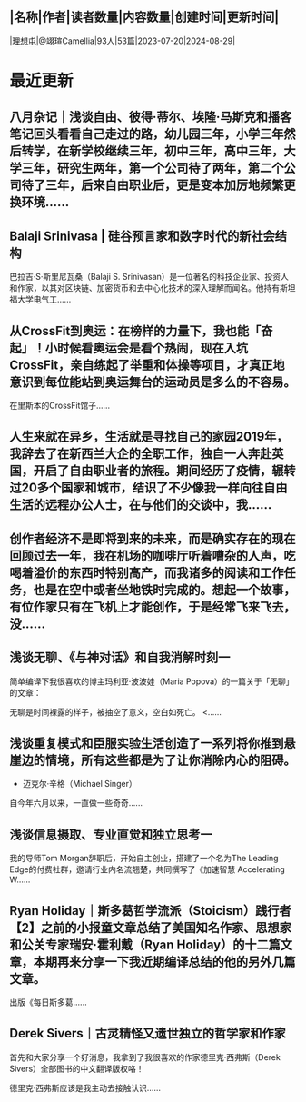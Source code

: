 |名称|作者|读者数量|内容数量|创建时间|更新时间|
---
|[理想屯](https://xiaobot.net/p/camelliayang?refer=0b133df9-27dc-423b-8101-639049001c13)|@翊瑄Camellia|93人|53篇|2023-07-20|2024-08-29|

# 最近更新
## 八月杂记｜浅谈自由、彼得·蒂尔、埃隆·马斯克和播客笔记回头看看自己走过的路，幼儿园三年，小学三年然后转学，在新学校继续三年，初中三年，高中三年，大学三年，研究生两年，第一个公司待了两年，第二个公司待了三年，后来自由职业后，更是变本加厉地频繁更换环境......
## Balaji Srinivasa | 硅谷预言家和数字时代的新社会结构
巴拉吉·S·斯里尼瓦桑（Balaji S. Srinivasan）是一位著名的科技企业家、投资人和作家，以其对区块链、加密货币和去中心化技术的深入理解而闻名。他持有斯坦福大学电气工......
## 从CrossFit到奥运：在榜样的力量下，我也能「奋起」！小时候看奥运会是看个热闹，现在入坑CrossFit，亲自练起了举重和体操等项目，才真正地意识到每位能站到奥运舞台的运动员是多么的不容易。

在里斯本的CrossFit馆子......
## 人生来就在异乡，生活就是寻找自己的家园2019年，我辞去了在新西兰大企的全职工作，独自一人奔赴英国，开启了自由职业者的旅程。期间经历了疫情，辗转过20多个国家和城市，结识了不少像我一样向往自由生活的远程办公人士，在与他们的交谈中，我......
## 创作者经济不是即将到来的未来，而是确实存在的现在回顾过去一年，我在机场的咖啡厅听着嘈杂的人声，吃喝着溢价的东西时特别高产，而我诸多的阅读和工作任务，也是在空中或者坐地铁时完成的。想起一个故事，有位作家只有在飞机上才能创作，于是经常飞来飞去，没......
## 浅谈无聊、《与神对话》和自我消解时刻一
简单编译下我很喜欢的博主玛利亚·波波娃（Maria Popova）的一篇关于「无聊」的文章：

无聊是时间裸露的样子，被抽空了意义，空白如死亡。
<......
## 浅谈重复模式和臣服实验生活创造了一系列将你推到悬崖边的情境，所有这些都是为了让你消除内心的阻碍。
- 迈克尔·辛格（Michael Singer）

自今年六月以来，一直做一些奇奇......
## 浅谈信息摄取、专业直觉和独立思考一
我的导师Tom Morgan辞职后，开始自主创业，搭建了一个名为The Leading Edge的付费社群，邀请行业内名流翘楚，共同撰写了《加速智慧 Accelerating W......
## Ryan Holiday｜斯多葛哲学流派（Stoicism）践行者【2】之前的小报童文章总结了美国知名作家、思想家和公关专家瑞安·霍利戴（Ryan Holiday）的十二篇文章，本期再来分享一下我近期编译总结的他的另外几篇文章。

出版《每日斯多葛......
## Derek Sivers｜古灵精怪又遗世独立的哲学家和作家
首先和大家分享一个好消息，我拿到了我很喜欢的作家德里克·西弗斯（Derek Sivers）全部图书的中文翻译版权咯！

德里克·西弗斯应该是我主动去接触认识......

